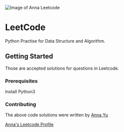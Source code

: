 ![Image of Anna Leetcode](https://www.google.com/url?sa=i&url=https%3A%2F%2Fwww.pinterest.com%2Fpin%2F807340670673884511%2F&psig=AOvVaw3Vq3auRvNPK6uf3lLX__kY&ust=1606161337142000&source=images&cd=vfe&ved=0CAIQjRxqFwoTCLjjrLX3lu0CFQAAAAAdAAAAABAQ)





# LeetCode
Python Practise for Data Structure and Algorithm.
## Getting Started
Those are accepted solutions for questions in Leetcode.
### Prerequisites
Install Python3
### Contributing
The above code solutions  were written by [Anna Yu](https://www.linkedin.com/in/anna-mengjie-yu-0b4a5929/)

[Anna's Leetcode Profile](https://leetcode.com/annayu12/)
